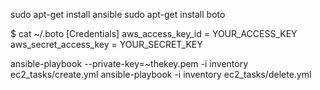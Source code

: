 sudo apt-get install ansible
sudo apt-get install boto

$ cat ~/.boto 
[Credentials]
aws_access_key_id = YOUR_ACCESS_KEY
aws_secret_access_key = YOUR_SECRET_KEY

ansible-playbook  --private-key=~thekey.pem -i inventory ec2_tasks/create.yml
ansible-playbook  -i inventory ec2_tasks/delete.yml
